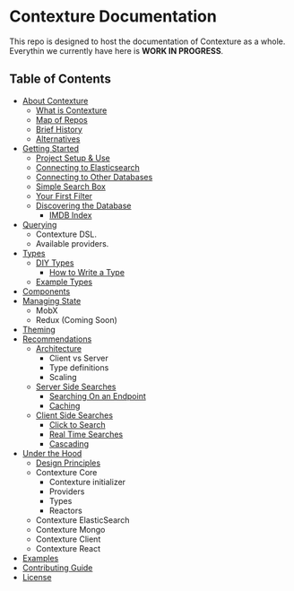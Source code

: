 ﻿# Contexture Documentation

This repo is designed to host the documentation of Contexture as a
whole. Everythin we currently have here is **WORK IN PROGRESS**.

## Table of Contents

* [About Contexture]()
  * [What is Contexture]()
  * [Map of Repos]()
  * [Brief History]()
  * [Alternatives]()
* [Getting Started]()
  * [Project Setup & Use]()
  * [Connecting to Elasticsearch]()
  * [Connecting to Other Databases]()
  * [Simple Search Box]()
  * [Your First Filter]()
  * [Discovering the Database]()
    * [IMDB Index]()
* [Querying]()
  * Contexture DSL.
  * Available providers.
* [Types]()
  * [DIY Types]()
    * [How to Write a Type]()
  * [Example Types]()
* [Components]()
* [Managing State]()
  - MobX
  - Redux (Coming Soon)
* [Theming]()
* [Recommendations]()
  * [Architecture]()
    - Client vs Server
    - Type definitions
    - Scaling
  * [Server Side Searches]()
    * [Searching On an Endpoint]()
    * [Caching]()
  * [Client Side Searches]()
    * [Click to Search]()
    * [Real Time Searches]()
    * [Cascading]()
* [Under the Hood]()
  * [Design Principles]()
  * Contexture Core
    - Contexture initializer
    - Providers
    - Types
    - Reactors
  * Contexture ElasticSearch
  * Contexture Mongo
  * Contexture Client
  * Contexture React
* [Examples]()
* [Contributing Guide]()
* [License]()
